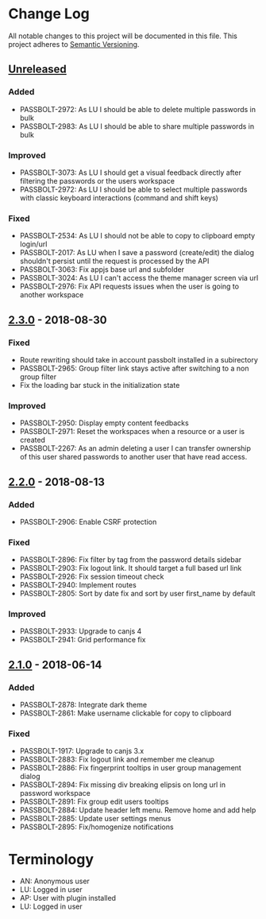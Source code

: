 # Change Log
All notable changes to this project will be documented in this file.
This project adheres to [Semantic Versioning](http://semver.org/).

## [Unreleased]
### Added
- PASSBOLT-2972: As LU I should be able to delete multiple passwords in bulk
- PASSBOLT-2983: As LU I should be able to share multiple passwords in bulk

### Improved
- PASSBOLT-3073: As LU I should get a visual feedback directly after filtering the passwords or the users workspace
- PASSBOLT-2972: As LU I should be able to select multiple passwords with classic keyboard interactions (command and shift keys)

### Fixed
- PASSBOLT-2534: As LU I should not be able to copy to clipboard empty login/url
- PASSBOLT-2017: As LU when I save a password (create/edit) the dialog shouldn't persist until the request is processed by the API
- PASSBOLT-3063: Fix appjs base url and subfolder
- PASSBOLT-3024: As LU I can't access the theme manager screen via url
- PASSBOLT-2976: Fix API requests issues when the user is going to another workspace

## [2.3.0] - 2018-08-30
### Fixed
- Route rewriting should take in account passbolt installed in a subirectory
- PASSBOLT-2965: Group filter link stays active after switching to a non group filter
- Fix the loading bar stuck in the initialization state

### Improved
- PASSBOLT-2950: Display empty content feedbacks
- PASSBOLT-2971: Reset the workspaces when a resource or a user is created
- PASSBOLT-2267: As an admin deleting a user I can transfer ownership of this user shared passwords to another user that have read access.

## [2.2.0] - 2018-08-13
### Added
- PASSBOLT-2906: Enable CSRF protection

### Fixed
- PASSBOLT-2896: Fix filter by tag from the password details sidebar
- PASSBOLT-2903: Fix logout link. It should target a full based url link
- PASSBOLT-2926: Fix session timeout check
- PASSBOLT-2940: Implement routes
- PASSBOLT-2805: Sort by date fix and sort by user first_name by default

### Improved
- PASSBOLT-2933: Upgrade to canjs 4
- PASSBOLT-2941: Grid performance fix

## [2.1.0] - 2018-06-14
### Added
- PASSBOLT-2878: Integrate dark theme
- PASSBOLT-2861: Make username clickable for copy to clipboard

### Fixed
- PASSBOLT-1917: Upgrade to canjs 3.x
- PASSBOLT-2883: Fix logout link and remember me cleanup
- PASSBOLT-2886: Fix fingerprint tooltips in user group management dialog
- PASSBOLT-2894: Fix missing div breaking elipsis on long url in password workspace
- PASSBOLT-2891: Fix group edit users tooltips
- PASSBOLT-2884: Update header left menu. Remove home and add help
- PASSBOLT-2885: Update user settings menus
- PASSBOLT-2895: Fix/homogenize notifications

# Terminology
- AN: Anonymous user
- LU: Logged in user
- AP: User with plugin installed
- LU: Logged in user

[Unreleased]: https://github.com/passbolt/passbolt_api/compare/v2.3.0...HEAD
[2.3.0]: https://github.com/passbolt/passbolt-appjs/compare/v2.2.0...v2.3.0
[2.2.0]: https://github.com/passbolt/passbolt-appjs/compare/v2.1.0...v2.2.0
[2.1.0]: https://github.com/passbolt/passbolt-appjs/compare/5df5207...v2.1.0
